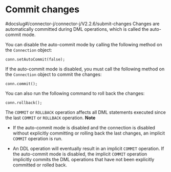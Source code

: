Commit changes 
===================================
#docslug#/connector-j/connector-j/V2.2.6/submit-changes
Changes are automatically committed during DML operations, which is called the auto-commit mode. 

You can disable the auto-commit mode by calling the following method on the `Connection` object:

```unknow
conn.setAutoCommit(false);
```



If the auto-commit mode is disabled, you must call the following method on the `Connection` object to commit the changes:

```unknow
conn.commit();
```



You can also run the following command to roll back the changes:

```unknow
conn.rollback();
```



The `COMMIT` or `ROLLBACK` operation affects all DML statements executed since the last `COMMIT` or `ROLLBACK` operation. 
**Note**



* If the auto-commit mode is disabled and the connection is disabled without explicitly committing or rolling back the last changes, an implicit `COMMIT` operation is run.

  

* An DDL operation will eventually result in an implicit `COMMIT` operation. If the auto-commit mode is disabled, the implicit `COMMIT` operation implicitly commits the DML operations that have not been explicitly committed or rolled back.

  



